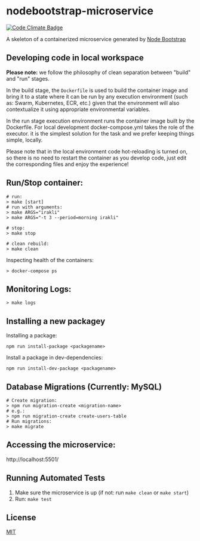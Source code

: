 # nodebootstrap-microservice

[![Code Climate Badge][codeclimate-img]][codeclimate-url]


A skeleton of a containerized microservice generated by [Node Bootstrap](http://nodebootstrap.io)

## Developing code in local workspace

**Please note:** we follow the philosophy of clean separation between "build" and
"run" stages. 

In the build stage, the `Dockerfile` is used to build the container image and
bring it to a state where it can be run by any execution environment (such as:
Swarm, Kubernetes, ECR, etc.) given that the environment will also contextualize 
it using appropriate environmental variables.

In the run stage execution environment runs the container image built by the
Dockerfile. For local development docker-compose.yml takes the role of the
executor. it is the simplest solution for the task and we prefer keeping things
simple, locally. 

Please note that in the local environment code hot-reloading is turned on, so
there is no need to restart the container as you develop code, just edit the
corresponding files and enjoy the experience!

## Run/Stop container:

```
# run:
> make [start]
# run with arguments:
> make ARGS="irakli"
> make ARGS="-t 3 --period=morning irakli"

# stop:
> make stop

# clean rebuild:
> make clean
```

Inspecting health of the containers:

```
> docker-compose ps
```

## Monitoring Logs:

```
> make logs
```

## Installing a new packagey

Installing a package:

```
npm run install-package <packagename>
```

Install a package in dev-dependencies:

```
npm run install-dev-package <packagename>
```

## Database Migrations (Currently: MySQL)

```
# Create migration:
> npm run migration-create <migration-name>
# e.g.: 
> npm run migration-create create-users-table
# Run migrations:
> make migrate
```

## Accessing the microservice:

http://localhost:5501/

## Running Automated Tests

1. Make sure the microservice is up (if not: run `make clean` or `make start`)
2. Run: `make test`

## License

[MIT](LICENSE)

[codeclimate-img]: https://codeclimate.com/github/inadarei/nodebootstrap-microservice/badges/gpa.svg
[codeclimate-url]: https://codeclimate.com/github/inadarei/nodebootstrap-microservice